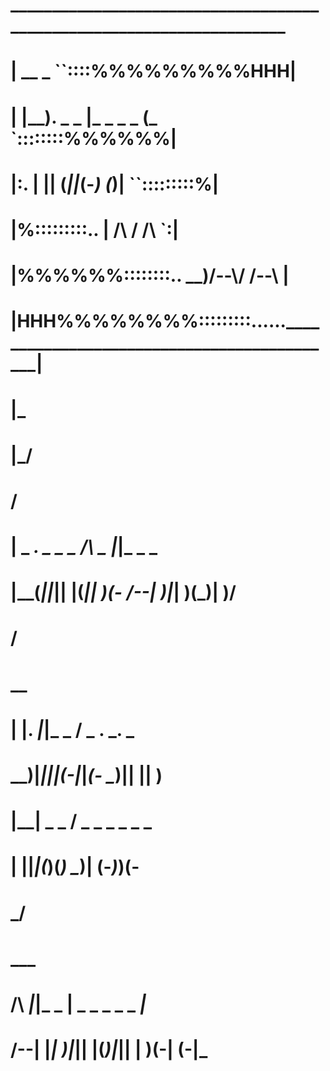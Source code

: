#   ______________________________________________________________________
#  |                __                   _              ``::::%%%%%%%%%HHH|
#  |               |__). _ _ |_ _ _   _ (_                 `::::::::%%%%%%|
#  |:.             |   || (_||_(-_)  (_)|                     ``:::::::::%|
#  |%:::::::::..                         | /\\  / /\                    `:|
#  |%%%%%%::::::::..                   __)/--\\/ /--\                     |
#  |HHH%%%%%%%%:::::::::......____________________________________________|

        
#   |_  
#   |_\/
#     / 

#   |   _     _. _  _  _   /\  _ |_|_  _  _    
#   |__(_||_|| |(_|| )(-  /--\| )|_| )(_)| )\/ 
#                                           /  

#                      __         
#     |   |. _|_|_ _  / _ . _. _  
#   __)|_|||(-|_|_(-  \__)|| || ) 


#   |__|    _  _   / _  _ _ _ _ _ 
#   |  ||_|(_)(_)  \__)| (-_)_)(- 
#          _/                     

#                     ___                   
#    /\  _|_|_     _   | _     _ _  _ _ _|_ 
#   /--\| |_| )|_||    |(_)|_|| | )(-| (-|_ 
                                        